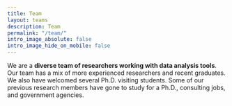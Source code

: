 ```yaml
---
title: Team
layout: teams
description: Team
permalink: "/team/"
intro_image_absolute: false
intro_image_hide_on_mobile: false
---
```


We are a **diverse team of researchers working with data analysis tools**. Our team has a mix of more experienced researchers and recent graduates. We also have welcomed several Ph.D. visiting students. Some of our previous research members have gone to study for a Ph.D., consulting jobs, and government agencies.